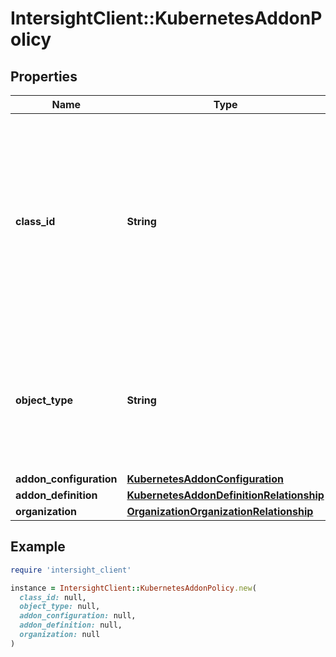 # IntersightClient::KubernetesAddonPolicy

## Properties

| Name | Type | Description | Notes |
| ---- | ---- | ----------- | ----- |
| **class_id** | **String** | The fully-qualified name of the instantiated, concrete type. This property is used as a discriminator to identify the type of the payload when marshaling and unmarshaling data. | [default to &#39;kubernetes.AddonPolicy&#39;] |
| **object_type** | **String** | The fully-qualified name of the instantiated, concrete type. The value should be the same as the &#39;ClassId&#39; property. | [default to &#39;kubernetes.AddonPolicy&#39;] |
| **addon_configuration** | [**KubernetesAddonConfiguration**](KubernetesAddonConfiguration.md) |  | [optional] |
| **addon_definition** | [**KubernetesAddonDefinitionRelationship**](KubernetesAddonDefinitionRelationship.md) |  | [optional] |
| **organization** | [**OrganizationOrganizationRelationship**](OrganizationOrganizationRelationship.md) |  | [optional] |

## Example

```ruby
require 'intersight_client'

instance = IntersightClient::KubernetesAddonPolicy.new(
  class_id: null,
  object_type: null,
  addon_configuration: null,
  addon_definition: null,
  organization: null
)
```

